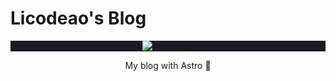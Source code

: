 # Licodeao's Blog

<div style="background-color:#1A1C21;"><p align="center">
<img src="https://avatars.githubusercontent.com/u/44914786?s=200&v=4" alt="astro logo"/>
</p></div>
<p align="center">My blog with Astro 🚀</p>
